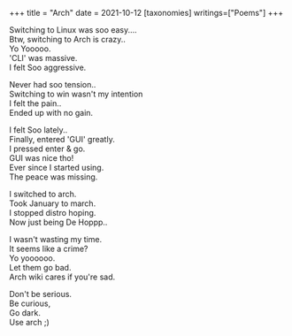 +++
title = "Arch"
date = 2021-10-12
[taxonomies]
writings=["Poems"]
+++

Switching to Linux was soo easy....    
Btw, switching to Arch is  crazy..      
Yo Yooooo.  
'CLI' was massive.  
I felt Soo aggressive.  
  
Never had soo tension..  
Switching to win wasn't my intention  
I felt the pain..  
Ended up with no gain.  
  
I felt Soo lately..  
Finally, entered 'GUI' greatly.  
I pressed enter & go.  
GUI was  nice tho!  
Ever since I started using.  
The peace was missing.  
  
I switched to arch.  
Took January to march.  
I stopped distro hoping.  
Now just being De Hoppp..  
  
I wasn't wasting my  time.  
It seems like a crime?  
Yo yoooooo.  
Let them go bad.  
Arch wiki cares if you're sad.  
  
Don't be serious.  
Be curious,   
Go dark.  
Use arch ;)
